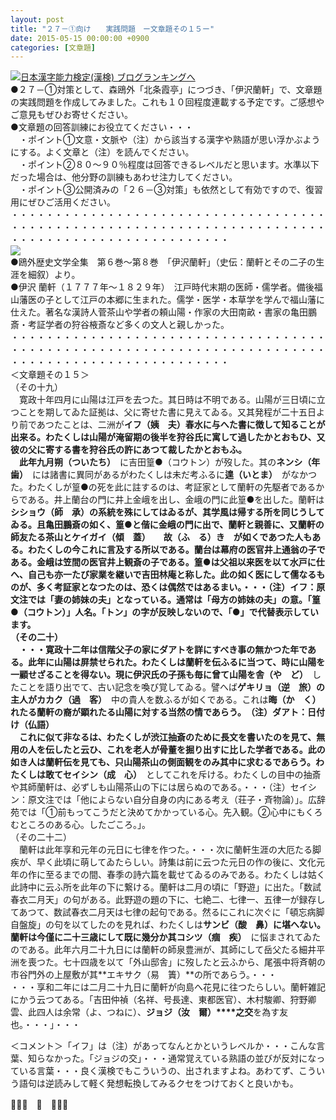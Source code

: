 ```yaml
---
layout: post
title: "２７－①向け　　実践問題　ー文章題その１５ー"
date: 2015-05-15 00:00:00 +0900
categories: [文章題]
---
```


[![](/syuusyuu9701/assets/images/２７－①向け-実践問題-ー文章題その１５ー-br_c_3028_1.gif)](http://blog.with2.net/link.php?1659096:3028 "日本漢字能力検定(漢検) ブログランキングへ")[日本漢字能力検定(漢検) ブログランキングへ](http://blog.with2.net/link.php?1659096:3028)  
●２７－①対策として、森鴎外「北条霞亭」につづき、「伊沢蘭軒」で、文章題の実践問題を作成してみました。これも１０回程度連載する予定です。ご感想やご意見もぜひお寄せください。  
●文章題の回答訓練にお役立てください・・・  
　・ポイント①文意・文脈や（注）から該当する漢字や熟語が思い浮かぶようにする。よく文章と（注）を読んでください。  
　・ポイント②８０～９０％程度は回答できるレベルだと思います。水準以下だった場合は、他分野の訓練もあわせ注力してください。  
　・ポイント③公開済みの「２６－③対策」も依然として有効ですので、復習用にぜひご活用ください。  
・・・・・・・・・・・・・・・・・・・・・・・・・・・・・・・・・・・・・・・・・・・・・・・・・・・・・・・・・・・・・・・・・・・・・・・・・・・・・・・・・・・・・・・・・・・・・・・・・  
![](/syuusyuu9701/assets/images/２７－①向け-実践問題-ー文章題その１５ー-895eb35cccef1f62cc37a1a66ccad753.jpg)  
●鴎外歴史文学全集　第６巻～第８巻　「伊沢蘭軒」（史伝：蘭軒とその二子の生涯を細叙）より。  
●伊沢 蘭軒（１７７７年～１８２９年）　江戸時代末期の医師・儒学者。備後福山藩医の子として江戸の本郷に生まれた。儒学・医学・本草学を学んで福山藩に仕えた。著名な漢詩人菅茶山や学者の頼山陽・作家の大田南畝・書家の亀田鵬斎・考証学者の狩谷棭斎など多くの文人と親しかった。  
・・・・・・・・・・・・・・・・・・・・・・・・・・・・・・・・・・・・・・・・・・・・・・・・・・・・・・・・・・・・・・・・・・・・・・・・・・・・・・・・・・・・・・・・・・・・・・・・・  
＜文章題その１５＞  
（その十九）  
　寛政十年四月に山陽は江戸を去つた。其日時は不明である。山陽が三日頃に立つことを期してゐた証拠は、父に寄せた書に見えてゐる。又其発程が二十五日より前であつたことは、二洲が**イフ（姨　夫）**春水に与へた書に徴して知ることが出来る。わたくしは山陽が淹留期の後半を狩谷氏に寓して過したかとおもひ、又彼の父に寄する書を狩谷氏の許にあつて裁したかとおもふ。  
　此年九月**朔（ついたち）**　に吉田篁●（コウトン）が歿した。其の**ネンシ（年　歯）**　には諸書に異同があるがわたくしは未だ考ふるに**遑（いとま）**　がなかつた。わたくしが篁●の死を此に註するのは、考証家として蘭軒の先駆者であるからである。井上蘭台の門に井上金峨を出し、金峨の門に此篁●を出した。蘭軒は**シショウ（師　承）**の系統を殊にしてはゐるが、其学風は帰する所を同じうしてゐる。且亀田鵬斎の如く、篁●と偕に金峨の門に出で、蘭軒と親善に、又蘭軒の師友たる茶山と**ケイガイ（傾　蓋）**　　**故（ふ　る）**き　が如くであつた人もある。わたくしの今これに言及する所以である。蘭台は幕府の医官井上通翁の子である。金峨は笠間の医官井上観斎の子である。篁●は父祖以来医を以て水戸に仕へ、自己も亦一たび家業を継いで吉田林庵と称した。此の如く医にして儒なるものが、多く考証家となつたのは、恐くは偶然ではあるまい。・・・（注）イフ：原文注では「妻の姉妹の夫」となっている。通常は「母方の姉妹の夫」の意。「篁●（コウトン）」人名。「トン」の字が反映しないので、「●」で代替表示しています。  
（その二十）  
　・・・寛政十二年は信階父子の家にダアトを詳にすべき事の無かつた年である。此年に山陽は屏禁せられた。わたくしは蘭軒を伝ふるに当つて、時に山陽を一顧せざることを得ない。現に伊沢氏の子孫も毎に曾て山陽を**舎（や　ど）**　したことを語り出でて、古い記念を喚び覚してゐる。譬へば**ゲキリョ（逆　旅）**の主人が**カカク（過　客）**　中の貴人を数ふるが如くである。これは**晦（か　く）**れたる蘭軒の裔が顕れたる山陽に対する当然の情であらう。　（注）ダアト：日付け（仏語）  
　これに似て非なるは、わたくしが渋江抽斎のために長文を書いたのを見て、無用の人を伝したと云ひ、これを老人が骨董を掘り出すに比した学者である。此の如き人は蘭軒伝を見ても、只山陽茶山の側面観をのみ其中に求むるであらう。わたくしは敢て**セイシン（成　心）**　としてこれを斥ける。わたくしの目中の抽斎や其師蘭軒は、必ずしも山陽茶山の下には居らぬのである。・・・（注）セイシン：原文注では「他によらない自分自身の内にある考え（荘子・斉物論）」。広辞苑では「①前もってこうだと決めてかかっている心。先入観。②心中にもくろむところのある心。したごころ。」。  
（その二十二）  
　蘭軒は此年享和元年の元日に七律を作つた。・・・次に蘭軒生涯の大厄たる脚疾が、早く此頃に萌してゐたらしい。詩集は前に云つた元日の作の後に、文化元年の作に至るまでの間、春季の詩六篇を載せてゐるのみである。わたくしは姑く此詩中に云ふ所を此年の下に繋ける。蘭軒は二月の頃に「野遊」に出た。「数試春衣二月天」の句がある。此野遊の題の下に、七絶二、七律一、五律一が録存してあつて、数試春衣二月天は七律の起句である。然るにこれに次ぐに「頓忘病脚自盤旋」の句を以てしたのを見れば、わたくしは**サンビ（酸　鼻）**に堪へない。蘭軒は今僅に二十三歳にして既に幾分か其**コシツ（痼　疾）**　に悩まされてゐたのである。此年六月二十九日には蘭軒の師泉豊洲が、其師にして岳父たる細井平洲を喪つた。七十四歳を以て「外山邸舎」に歿したと云ふから、尾張中将斉朝の市谷門外の上屋敷が其**エキサク（易　簀）**の所であらう。・・・  
・・・享和二年には二月二十九日に蘭軒が向島へ花見に往つたらしい。蘭軒雑記にかう云つてある。「吉田仲禎（名祥、号長達、東都医官）、木村駿卿、狩野卿雲、此四人は余常（よ、つねに）、**ジョジ（汝　爾）****之交**を為す友也。・・・」・・・  
  
＜コメント＞「イフ」は（注）があってなんとかというレベルか・・・こんな言葉、知らなかった。「ジョジの交」・・・通常覚えている熟語の並びが反対になっている言葉・・・良く漢検でもこういうの、出されますよね。あわてず、こういう語句は逆読みして軽く発想転換してみるクセをつけておくと良いかも。  
  
👋👋👋　🐑　👋👋👋  
  
